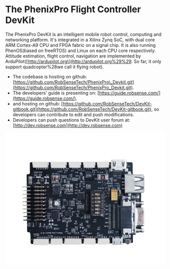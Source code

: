 # The PhenixPro Flight Controller DevKit

The PhenixPro DevKit is an intelligent mobile robot control, computing and networking platform. It's integrated in a Xilinx Zynq SoC, with dual core ARM Cortex-A9 CPU and FPGA fabric on a signal chip. It is also running PhenOS\(based on freeRTOS\) and Linux on each CPU core respectively. Attitude estimation, flight control, navigation are implemented by ArduPilot\([http://ardupilot.org\](http://ardupilot.org%29%29. So far, it only support quadcopter%28we call it flying robot\).

- The codebase is hosting on github: [https://github.com/RobSenseTech/PhenixPro\_Devkit.git](https://github.com/RobSenseTech/PhenixPro_Devkit.git).
- The developers' guide is presenting on: [https://guide.robsense.com/](https://guide.robsense.com/).
- and hosting on github: [https://github.com/RobSenseTech/DevKit-gitbook.git](https://github.com/RobSenseTech/DevKit-gitbook.git), so developers can contribute to edit and push modifications.
- Developers can push questions to DevKit user forum at: [http://dev.robsense.com](http://dev.robsense.com)

![](/assets/mmexport14.png)
